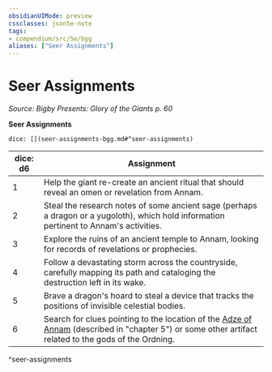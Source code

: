 ```yaml
---
obsidianUIMode: preview
cssclasses: json5e-note
tags:
- compendium/src/5e/bgg
aliases: ["Seer Assignments"]
---
```

# Seer Assignments
*Source: Bigby Presents: Glory of the Giants p. 60* 

**Seer Assignments**

`dice: [](seer-assignments-bgg.md#^seer-assignments)`

| dice: d6 | Assignment |
|----------|------------|
| 1 | Help the giant re-create an ancient ritual that should reveal an omen or revelation from Annam. |
| 2 | Steal the research notes of some ancient sage (perhaps a dragon or a yugoloth), which hold information pertinent to Annam's activities. |
| 3 | Explore the ruins of an ancient temple to Annam, looking for records of revelations or prophecies. |
| 4 | Follow a devastating storm across the countryside, carefully mapping its path and cataloging the destruction left in its wake. |
| 5 | Brave a dragon's hoard to steal a device that tracks the positions of invisible celestial bodies. |
| 6 | Search for clues pointing to the location of the [Adze of Annam](Mechanics/items/adze-of-annam-bgg.md) (described in "chapter 5") or some other artifact related to the gods of the Ordning. |
^seer-assignments